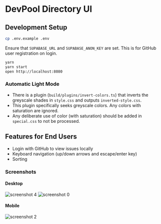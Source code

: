 # DevPool Directory UI

## Development Setup

```sh
cp .env.example .env
```

Ensure that `SUPABASE_URL` and `SUPABASE_ANON_KEY` are set. This is for GitHub user registration on login.

```sh
yarn
yarn start
open http://localhost:8080
```

### Automatic Light Mode

- There is a plugin (`build/plugins/invert-colors.ts`) that inverts the greyscale shades in `style.css` and outputs `inverted-style.css`.
- This plugin specifically seeks greyscale colors. Any colors with saturation are ignored.
- Any deliberate use of color (with saturation) should be added in `special.css` to not be processed.

## Features for End Users

- Login with GitHub to view issues locally
- Keyboard navigation (up/down arrows and escape/enter key)
- Sorting

### Screenshots

#### Desktop

![screenshot 4](https://github.com/ubiquity/devpool-directory-ui/assets/4975670/77dc4263-3837-47de-9924-e82fb571e8cc)
![screenshot 0](https://github.com/ubiquity/devpool-directory-ui/assets/4975670/7cf35a52-ef1d-4b8a-a29e-06e2adab2862)

#### Mobile

![screenshot 2](https://github.com/ubiquity/devpool-directory-ui/assets/4975670/b7861ce7-1f1f-49a9-b8e2-ebb20724ee67)
